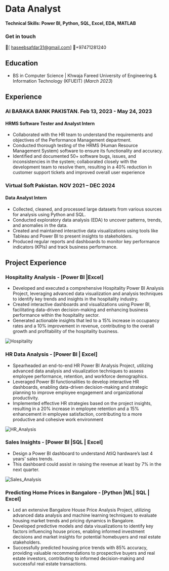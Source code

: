 # Data Analyst

#### Technical Skills: Power BI, Python, SQL, Excel, EDA, MATLAB

### Get in touch
📧[ haseebsafdar31@gmail.com]
📱+97471281240



## Education
- BS in Computer Science | Khwaja Fareed University of Engineering & Information Technology (KFUEIT) (_March 2023_)
  
## Experience

### Al BARAKA BANK PAKISTAN.				Feb 13, 2023 - May 24, 2023
#### HRMS Software Tester and Analyst Intern
- 	Collaborated with the HR team to understand the requirements and objectives of the Performance Management department.
- 	Conducted thorough testing of the HRMS (Human Resource Management System) software to ensure its functionality and accuracy. 
- 	Identified and documented 50+ software bugs, issues, and inconsistencies in the system; collaborated closely with the development team to resolve them, resulting in a 40% reduction in customer support tickets and improved overall user experience	 
	 
### Virtual Soft Pakistan.  								                         NOV 2021 – DEC 2024
#### Data Analyst Intern
- 	Collected, cleaned, and processed large datasets from various sources for analysis using Python and SQL.
- 	Conducted exploratory data analysis (EDA) to uncover patterns, trends, and anomalies in the data. 
- 	Created and maintained interactive data visualizations using tools like Tableau and Power BI to present insights to stakeholders.
-   Produced regular reports and dashboards to monitor key performance indicators (KPIs) and track business performance.

## Project Experience
 
### Hospitality Analysis - [Power BI |Excel]                                                               
- 	Developed and executed a comprehensive Hospitality Power BI Analysis Project, leveraging advanced data visualization and analysis techniques to identify key trends and insights in the hospitality industry.
- 	Created interactive dashboards and visualizations using Power BI, facilitating data-driven decision-making and enhancing business performance within the hospitality sector.
- 	Generated actionable insights that led to a 15% increase in occupancy rates and a 10% improvement in revenue, contributing to the overall growth and profitability of the hospitality business.
   
![Hospitality](https://github.com/githubhaseeb/Haseeb_Safdar_Portfolio/assets/98270092/b1c2e220-4351-4d3e-bae0-933f84dbce2f)

### HR Data Analysis - [Power BI | Excel]	 	                                                                    	                                
- 	Spearheaded an end-to-end HR Power BI Analysis Project, utilizing advanced data analysis and visualization techniques to assess employee performance, retention, and workforce demographics. 
- 	Leveraged Power BI functionalities to develop interactive HR dashboards, enabling data-driven decision-making and strategic planning to improve employee engagement and organizational productivity.
- 	Implemented effective HR strategies based on the project insights, resulting in a 20% increase in employee retention and a 15% enhancement in employee satisfaction, contributing to a more productive and cohesive work environment
  
  ![HR_Analysis](https://github.com/githubhaseeb/Haseeb_Safdar_Portfolio/assets/98270092/449ecbcd-c98b-4659-808a-51dad9915ca8)


### Sales Insights - [Power BI |SQL | Excel]                                                                                                                  
- 	Design a Power BI dashboard to understand AtliQ hardware’s last 4 years' sales trends.
- 	This dashboard could assist in raising the revenue at least by 7% in the next quarter.

![Sales_Analysis](https://github.com/githubhaseeb/Haseeb_Safdar_Portfolio/assets/98270092/e368b1cd-734a-4346-ab35-f3f7da4bbc02)


### Predicting Home Prices in Bangalore - [Python |ML| SQL | Excel]

- Led an extensive Bangalore House Price Analysis Project, utilizing advanced data analysis and machine learning techniques to evaluate housing market trends and pricing dynamics in Bangalore.
- 	Developed predictive models and data visualizations to identify key factors influencing house prices, enabling informed investment decisions and market insights for potential homebuyers and real estate stakeholders.
- 	Successfully predicted housing price trends with 85% accuracy, providing valuable recommendations to prospective buyers and real estate investors, contributing to informed decision-making and successful real estate transactions. 

